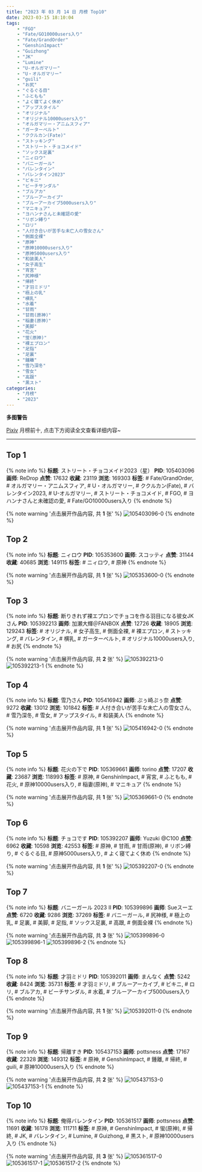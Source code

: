 ```yaml
---
title: "2023 年 03 月 14 日 月榜 Top10"
date: 2023-03-15 18:10:04
tags:
    - "FGO"
    - "Fate/GO10000users入り"
    - "Fate/GrandOrder"
    - "GenshinImpact"
    - "Guizhong"
    - "JK"
    - "Lumine"
    - "U-オルガマリー"
    - "U・オルガマリー"
    - "guili"
    - "お尻"
    - "ぐるぐる目"
    - "ふともも"
    - "よく寝てよく休め"
    - "アップスタイル"
    - "オリジナル"
    - "オリジナル10000users入り"
    - "オルガマリー・アニムスフィア"
    - "ガーターベルト"
    - "ククルカン(Fate)"
    - "ストッキング"
    - "ストリート・チョコメイド"
    - "ソックス足裏"
    - "ニィロウ"
    - "バニーガール"
    - "バレンタイン"
    - "バレンタイン2023"
    - "ビキニ"
    - "ビーチサンダル"
    - "ブルアカ"
    - "ブルーアーカイブ"
    - "ブルーアーカイブ5000users入り"
    - "マニキュア"
    - "ヨハンナさんと未確認の愛"
    - "リボン縛り"
    - "ロリ"
    - "人付き合いが苦手な未亡人の雪女さん"
    - "側面全裸"
    - "原神"
    - "原神10000users入り"
    - "原神5000users入り"
    - "和装美人"
    - "女子高生"
    - "宵宮"
    - "尻神様"
    - "帰終"
    - "才羽ミドリ"
    - "極上の乳"
    - "横乳"
    - "水着"
    - "甘雨"
    - "甘雨(原神)"
    - "稲妻(原神)"
    - "美脚"
    - "花火"
    - "蛍(原神)"
    - "裸エプロン"
    - "足指"
    - "足裏"
    - "鍾離"
    - "雪乃深冬"
    - "雪女"
    - "高跟"
    - "黒スト"
categories:
    - "月榜"
    - "2023"
---
```


<i class="fa fa-triangle-exclamation"></i>**多图警告**<i class="fa fa-triangle-exclamation"></i>

[Pixiv](https://www.pixiv.net/) 月榜前十, 点击下方阅读全文查看详细内容~

<!-- more -->

---

## Top 1

{% note info %}
**标题**: ストリート・チョコメイド2023（星）
**PID**: 105403096 **画师**: ReDrop
**点赞**: 17632 **收藏**: 23119 **浏览**: 169303
**标签**: # Fate/GrandOrder, # オルガマリー・アニムスフィア, # U・オルガマリー, # ククルカン(Fate), # バレンタイン2023, # U-オルガマリー, # ストリート・チョコメイド, # FGO, # ヨハンナさんと未確認の愛, # Fate/GO10000users入り
{% endnote %}

{% note warning '点击展开作品内容, 共 **1** 张' %}
![105403096-0](https://i.pixiv.re/img-original/img/2023/02/15/10/42/07/105403096_p0.jpg)
{% endnote %}

## Top 2

{% note info %}
**标题**: ニィロウ
**PID**: 105353600 **画师**: スコッティ
**点赞**: 31144 **收藏**: 40685 **浏览**: 149115
**标签**: # ニィロウ, # 原神
{% endnote %}

{% note warning '点击展开作品内容, 共 **1** 张' %}
![105353600-0](https://i.pixiv.re/img-original/img/2023/02/14/00/01/29/105353600_p0.jpg)
{% endnote %}

## Top 3

{% note info %}
**标题**: 断りきれず裸エプロンでチョコを作る羽目になる彼女JKさん
**PID**: 105392213 **画师**: 加瀬大輝＠FANBOX
**点赞**: 12726 **收藏**: 18905 **浏览**: 129243
**标签**: # オリジナル, # 女子高生, # 側面全裸, # 裸エプロン, # ストッキング, # バレンタイン, # 横乳, # ガーターベルト, # オリジナル10000users入り, # お尻
{% endnote %}

{% note warning '点击展开作品内容, 共 **2** 张' %}
![105392213-0](https://i.pixiv.re/img-original/img/2023/02/15/00/01/13/105392213_p0.jpg)
![105392213-1](https://i.pixiv.re/img-original/img/2023/02/15/00/01/13/105392213_p1.jpg)
{% endnote %}

## Top 4

{% note info %}
**标题**: 雪乃さん
**PID**: 105416942 **画师**: ぷぅ崎ぷぅ奈
**点赞**: 9272 **收藏**: 13012 **浏览**: 101842
**标签**: # 人付き合いが苦手な未亡人の雪女さん, # 雪乃深冬, # 雪女, # アップスタイル, # 和装美人
{% endnote %}

{% note warning '点击展开作品内容, 共 **1** 张' %}
![105416942-0](https://i.pixiv.re/img-original/img/2023/02/15/21/40/01/105416942_p0.jpg)
{% endnote %}

## Top 5

{% note info %}
**标题**: 花火の下で
**PID**: 105369661 **画师**: torino
**点赞**: 17207 **收藏**: 23687 **浏览**: 118993
**标签**: # 原神, # GenshinImpact, # 宵宮, # ふともも, # 花火, # 原神10000users入り, # 稲妻(原神), # マニキュア
{% endnote %}

{% note warning '点击展开作品内容, 共 **1** 张' %}
![105369661-0](https://i.pixiv.re/img-original/img/2023/02/14/13/06/54/105369661_p0.jpg)
{% endnote %}

## Top 6

{% note info %}
**标题**: チョコです
**PID**: 105392207 **画师**: Yuzuki @C100
**点赞**: 6962 **收藏**: 10598 **浏览**: 42553
**标签**: # 原神, # 甘雨, # 甘雨(原神), # リボン縛り, # ぐるぐる目, # 原神5000users入り, # よく寝てよく休め
{% endnote %}

{% note warning '点击展开作品内容, 共 **1** 张' %}
![105392207-0](https://i.pixiv.re/img-original/img/2023/02/15/00/01/11/105392207_p0.jpg)
{% endnote %}

## Top 7

{% note info %}
**标题**: バニーガール 2023 II
**PID**: 105399896 **画师**: Sueスーエ
**点赞**: 6720 **收藏**: 9286 **浏览**: 37269
**标签**: # バニーガール, # 尻神様, # 極上の乳, # 足裏, # 美脚, # 足指, # ソックス足裏, # 高跟, # 側面全裸
{% endnote %}

{% note warning '点击展开作品内容, 共 **3** 张' %}
![105399896-0](https://i.pixiv.re/img-original/img/2023/02/15/06/13/28/105399896_p0.png)
![105399896-1](https://i.pixiv.re/img-original/img/2023/02/15/06/13/28/105399896_p1.png)
![105399896-2](https://i.pixiv.re/img-original/img/2023/02/15/06/13/28/105399896_p2.png)
{% endnote %}

## Top 8

{% note info %}
**标题**: 才羽ミドリ
**PID**: 105392011 **画师**: まんなく
**点赞**: 5242 **收藏**: 8424 **浏览**: 35731
**标签**: # 才羽ミドリ, # ブルーアーカイブ, # ビキニ, # ロリ, # ブルアカ, # ビーチサンダル, # 水着, # ブルーアーカイブ5000users入り
{% endnote %}

{% note warning '点击展开作品内容, 共 **1** 张' %}
![105392011-0](https://i.pixiv.re/img-original/img/2023/02/15/00/00/08/105392011_p0.png)
{% endnote %}

## Top 9

{% note info %}
**标题**: 帰離すき
**PID**: 105437153 **画师**: pottsness
**点赞**: 17167 **收藏**: 22328 **浏览**: 149312
**标签**: # 原神, # GenshinImpact, # 鍾離, # 帰終, # guili, # 原神10000users入り
{% endnote %}

{% note warning '点击展开作品内容, 共 **2** 张' %}
![105437153-0](https://i.pixiv.re/img-original/img/2023/02/16/18/00/17/105437153_p0.jpg)
![105437153-1](https://i.pixiv.re/img-original/img/2023/02/16/18/00/17/105437153_p1.jpg)
{% endnote %}

## Top 10

{% note info %}
**标题**: 俺得バレンタイン
**PID**: 105361517 **画师**: pottsness
**点赞**: 11691 **收藏**: 16178 **浏览**: 111711
**标签**: # 原神, # GenshinImpact, # 蛍(原神), # 帰終, # JK, # バレンタイン, # Lumine, # Guizhong, # 黒スト, # 原神10000users入り
{% endnote %}

{% note warning '点击展开作品内容, 共 **3** 张' %}
![105361517-0](https://i.pixiv.re/img-original/img/2023/02/14/10/12/39/105361517_p0.jpg)
![105361517-1](https://i.pixiv.re/img-original/img/2023/02/14/10/12/39/105361517_p1.jpg)
![105361517-2](https://i.pixiv.re/img-original/img/2023/02/14/10/12/39/105361517_p2.jpg)
{% endnote %}

